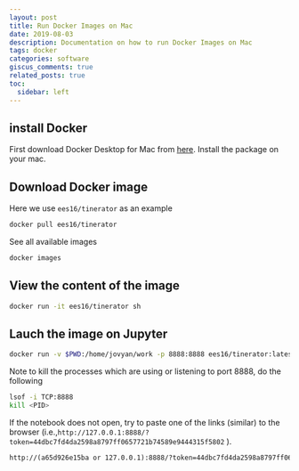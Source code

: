 ```yaml
---
layout: post
title: Run Docker Images on Mac
date: 2019-08-03 
description: Documentation on how to run Docker Images on Mac
tags: docker 
categories: software
giscus_comments: true
related_posts: true
toc:
  sidebar: left
---
```


## install Docker 

First download Docker Desktop for Mac from [here](https://docs.docker.com/docker-for-mac/install/). Install the package on your mac.

## Download Docker image

Here we use `ees16/tinerator` as an example

```bash
docker pull ees16/tinerator
```

See all available images

```bash
docker images
```

## View the content of the image

```bash
docker run -it ees16/tinerator sh
```

## Lauch the image on Jupyter

```bash
docker run -v $PWD:/home/jovyan/work -p 8888:8888 ees16/tinerator:latest jupyter lab
```

Note to kill the processes which are using or listening to port 8888, do the following

```bash
lsof -i TCP:8888
kill <PID>
```

If the notebook does not open, try to paste one of the links (similar) to the browser (i.e.,`http://127.0.0.1:8888/?token=44dbc7fd4da2598a8797ff0657721b74589e9444315f5802` ).

```html
http://(a65d926e15ba or 127.0.0.1):8888/?token=44dbc7fd4da2598a8797ff0657721b74589e9444315f5802
```

